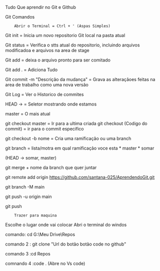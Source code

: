 Tudo Que aprendir no Git e Github 

Git Comandos 

		Abrir o Terminal = Ctrl + ' (Aspas Simples)

Git init = 
	Inicia um novo repositorio Git local na pasta atual


Git status = 
	Verifica o stts atual do repositorio, incluindo arquivos modificadoa e arquivos na area de stage


Git add = 
	deixa o arquivo pronto para ser comitado 


Git add . = 
	Adiciona Tudo


Git commit -m "Descrição da mudança" = 
	Grava as alteraçãoes feitas na area de trabalho como uma nova versão

Git Log = 
	Ver o Historico de commites


HEAD -> = Seletor mostrando onde estamos 

master = O mais atual


git checkout master = Ir para a ultima criada
git checkout (Codigo do commit) = ir para o commit especifico


git checkout -b nome = Cria uma ramificação ou uma branch


git branch = lista/motra em qual ramificação voce esta *
	  master
	* somar

(HEAD -> somar, master)

git merge + nome da branch que quer juntar 


git remote add origin https://github.com/santana-025/AprendendoGit.git

git branch -M main

git push -u origin main 

git push

		Trazer para maquina 

Escolhe o lugar onde vai colocar 
Abri o terminal do windos 


comando: cd G:\Meu Drive\Repos

comando 2 : git clone "Url do botão botão code no github"

comando 3 :cd Repos

comnando 4 :code . (Abre no Vs code)
